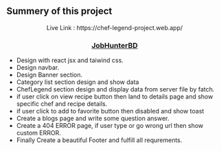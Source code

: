 ## Summery of this project

<p align="center">Live Link : https://chef-legend-project.web.app/ <p />
  <h3 align="center"><a href="https://chef-legend-project.web.app ">JobHunterBD</a></h3>
  
  * Design with react jsx and taiwind css.
  * Design navbar.
  * Design Banner section.
  * Category list section design and show data
  * ChefLegend section design and display data from server file by fatch.
  * if user click on view recipe button then land to details page and show specific chef and recipe details.
  * if user click to add to favorite button then disabled and show toast
  * Create a blogs page and write some question answer.
  * Create a 404 ERROR page, if user type or go wrong url then show custom ERROR.
  * Finally Create a beautiful Footer and fulfill all requrements.
